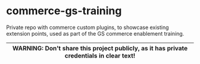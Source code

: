 # commerce-gs-training
Private repo with commerce custom plugins, to showcase existing extension points, used as part of the GS commerce enablement training.


| WARNING: Don't share this project publicly, as it has private credentials in clear text! |
| --- |
